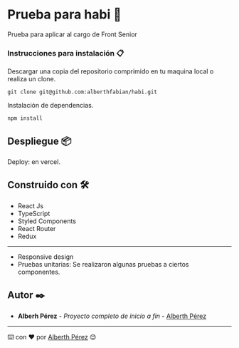 # Prueba para habi 🚀

Prueba para aplicar al cargo de Front Senior

### Instrucciones para instalación 📋

Descargar una copia del repositorio comprimido en tu maquina local o realiza un clone.

```
git clone git@github.com:alberthfabian/habi.git
```

Instalación de dependencias.

```
npm install
```

## Despliegue 📦

Deploy: en vercel.

## Construido con 🛠️

* React Js
* TypeScript
* Styled Components
* React Router
* Redux

----------

* Responsive design
* Pruebas unitarias: Se realizaron algunas pruebas a ciertos componentes.

## Autor ✒️

* **Alberh Pérez** - *Proyecto completo de inicio a fin* - [Alberth Pérez](https://github.com/alberthfabian)

---
⌨️ con ❤️ por [Alberth Pérez](https://github.com/alberthfabian) 😊

